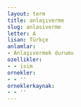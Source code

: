 ```yaml
---
layout: term
title: anlaşıverme
slug: anlasiverme
letter: A
lisan: Türkçe
anlamlar:
- Anlaşıvermek durumu
ozellikler:
- - isim
ornekler:
- - ''
orneklerkaynak:
- - ''
---
```

